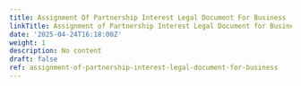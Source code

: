 ```yaml
---
title: Assignment Of Partnership Interest Legal Document For Business
linkTitle: Assignment of Partnership Interest Legal Document for Business
date: '2025-04-24T16:18:00Z'
weight: 1
description: No content
draft: false
ref: assignment-of-partnership-interest-legal-document-for-business
---
```


